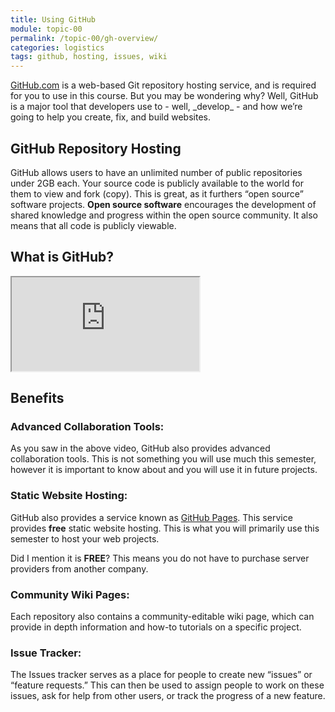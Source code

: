 ```yaml
---
title: Using GitHub
module: topic-00
permalink: /topic-00/gh-overview/
categories: logistics
tags: github, hosting, issues, wiki
---
```


<div class="divider-heading"></div>
<a href="https://github.com/" target="_blank">GitHub.com</a> is a web-based Git repository hosting service, and is required for you to use in this course. But you may be wondering why? Well, GitHub is a major tool that developers use to - well, _develop_ - and how we’re going to help you create, fix, and build websites.


## GitHub Repository Hosting
GitHub allows users to have an unlimited number of public repositories under 2GB each. Your source code is publicly available to the world for them to view and fork (copy). This is great, as it furthers “open source” software projects. **Open source software** encourages the development of shared knowledge and progress within the open source community. It also means that all code is publicly viewable.


<div class="divider-pg"></div>


## What is GitHub?
<div class="embed-responsive embed-responsive-16by9">
  <iframe class="embed-responsive-item" src="https://www.youtube.com/embed/w3jLJU7DT5E?rel=0&amp;showinfo=0" allowfullscreen></iframe>
</div>


<div class="divider-pg"></div>


## Benefits

### Advanced Collaboration Tools:
As you saw in the above video, GitHub also provides advanced collaboration tools. This is not something you will use much this semester, however it is important to know about and you will use it in future projects.

###  Static Website Hosting:
GitHub also provides a service known as <a href="https://pages.github.com/" target="_blank">GitHub Pages</a>. This service provides **free** static website hosting. This is what you will primarily use this semester to host your web projects.

Did I mention it is **FREE**? This means you do not have to purchase server providers from another company.

### Community Wiki Pages:
Each repository also contains a community-editable wiki page, which can provide in depth information and how-to tutorials on a specific project.

### Issue Tracker:
The Issues tracker serves as a place for people to create new “issues” or “feature requests.” This can then be used to assign people to work on these issues, ask for help from other users, or track the progress of a new feature.
